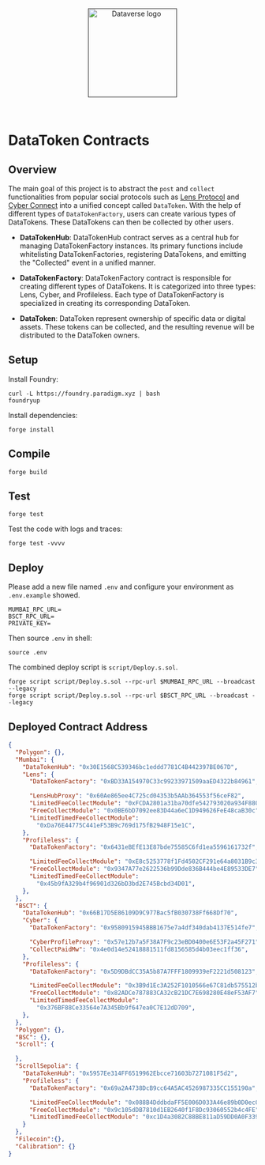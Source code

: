 <br/>
<p align="center">
<a href=" " target="_blank">
<img src="https://bafybeifozdhcbbfydy2rs6vbkbbtj3wc4vjlz5zg2cnqhb2g4rm2o5ldna.ipfs.w3s.link/dataverse.svg" width="180" alt="Dataverse logo">
</a >
</p >
<br/>

# DataToken Contracts

## Overview

The main goal of this project is to abstract the `post` and `collect` functionalities from popular social protocols such as [Lens Protocol](https://github.com/lens-protocol/core) and [Cyber Connect](https://github.com/cyberconnecthq/cybercontracts) into a unified concept called `DataToken`. With the help of different types of `DataTokenFactory`, users can create various types of DataTokens. These DataTokens can then be collected by other users.

- **DataTokenHub**: DataTokenHub contract serves as a central hub for managing DataTokenFactory instances. Its primary functions include whitelisting DataTokenFactories, registering DataTokens, and emitting the "Collected" event in a unified manner.

- **DataTokenFactory**: DataTokenFactory contract is responsible for creating different types of DataTokens. It is categorized into three types: Lens, Cyber, and Profileless. Each type of DataTokenFactory is specialized in creating its corresponding DataToken.

- **DataToken**: DataToken represent ownership of specific data or digital assets. These tokens can be collected, and the resulting revenue will be distributed to the DataToken owners.

## Setup

Install Foundry:

```
curl -L https://foundry.paradigm.xyz | bash
foundryup
```

Install dependencies:

```
forge install
```

## Compile

```
forge build
```

## Test

```
forge test
```

Test the code with logs and traces:

```
forge test -vvvv
```

## Deploy

Please add a new file named `.env` and configure your environment as `.env.example` showed.

```
MUMBAI_RPC_URL=
BSCT_RPC_URL=
PRIVATE_KEY=
```

Then source `.env` in shell:

```
source .env
```

The combined deploy script is `script/Deploy.s.sol`.

```
forge script script/Deploy.s.sol --rpc-url $MUMBAI_RPC_URL --broadcast --legacy
forge script script/Deploy.s.sol --rpc-url $BSCT_RPC_URL --broadcast --legacy
```

## Deployed Contract Address

```json
{
  "Polygon": {},
  "Mumbai": {
    "DataTokenHub": "0x30E1568C539346bc1eddd7781C4B442397BE067D",
    "Lens": {
      "DataTokenFactory": "0xBD33A154970C33c99233971509aaED4322b84961",

      "LensHubProxy": "0x60Ae865ee4C725cd04353b5AAb364553f56ceF82",
      "LimitedFeeCollectModule": "0xFCDA2801a31ba70dfe542793020a934F880D54aB",
      "FreeCollectModule": "0x0BE6bD7092ee83D44a6eC1D949626FeE48caB30c",
      "LimitedTimedFeeCollectModule":
        "0xDa76E44775C441eF53B9c769d175fB2948F15e1C",
    },
    "Profileless": {
      "DataTokenFactory": "0x6431eBEfE13E87bde75585C6fd1ea5596161732f",

      "LimitedFeeCollectModule": "0xE8c5253778f1Fd4502CF291e64a8031B9c364760",
      "FreeCollectModule": "0x9347A77e2622536b99Dde836B444be4E89533DE7",
      "LimitedTimedFeeCollectModule":
        "0x45b9fA329b4f96901d326bD3bd2E745Bcbd34D01",
    },
  },
  "BSCT": {
    "DataTokenHub": "0x66B17D5E86109D9C977Bac5fB030738Ff668Df70",
    "Cyber": {
      "DataTokenFactory": "0x9580915945BBB1675e7a4df340dab4137E514fe7",

      "CyberProfileProxy": "0x57e12b7a5F38A7F9c23eBD0400e6E53F2a45F271",
      "CollectPaidMw": "0x4e0d14e52418881511fd8156585d4b03eec1ff36",
    },
    "Profileless": {
      "DataTokenFactory": "0x5D9DBdCC35A5b87A7FFF1809939eF2221d508123",

      "LimitedFeeCollectModule": "0x3B9d1Ec3A252F1010566e67C81db575512b46a51",
      "FreeCollectModule": "0x82ADCe787883CA32cB21DC7E698280E48eF53AF7",
      "LimitedTimedFeeCollectModule":
        "0x376BF88Ce33564e7A345Bb9f647ea0C7E12dD709",
    },
  },
  "Polygon": {},
  "BSC": {},
  "Scroll": {

  },
  "ScrollSepolia": {
    "DataTokenHub": "0x5957Ee314FF6519962Ebcce71603b7271081F5d2",
    "Profileless": {
      "DataTokenFactory": "0x69a2A4738DcB9cc64A5AC4526987335CC155190a",

      "LimitedFeeCollectModule": "0x088B4DddbdaFF5E006D033A46e89b0D0ec0Be0C8",
      "FreeCollectModule": "0x9c105dDB7810d1EB2640f1F8Dc93060552b4c4FE",
      "LimitedTimedFeeCollectModule": "0xc1D4a3082C88BE811aD59DD0A0F339cc08815b1F",
    }
  },
  "Filecoin":{},
  "Calibration": {}
}
```
